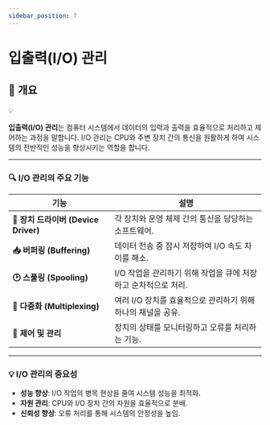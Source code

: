 ```yaml
---
sidebar_position: 7
---
```


# 입출력(I/O) 관리

## 📖 개요

<aside>
💡

**입출력(I/O) 관리**는 컴퓨터 시스템에서 데이터의 입력과 출력을 효율적으로 처리하고 제어하는 과정을 말합니다. I/O 관리는 CPU와 주변 장치 간의 통신을 원활하게 하여 시스템의 전반적인 성능을 향상시키는 역할을 합니다.

</aside>

---

### 🔍 I/O 관리의 주요 기능

| **기능** | **설명** |
| --- | --- |
| **📡 장치 드라이버 (Device Driver)** | 각 장치와 운영 체제 간의 통신을 담당하는 소프트웨어. |
| **📥 버퍼링 (Buffering)** | 데이터 전송 중 잠시 저장하여 I/O 속도 차이를 해소. |
| **🕑 스풀링 (Spooling)** | I/O 작업을 관리하기 위해 작업을 큐에 저장하고 순차적으로 처리. |
| **🔄 다중화 (Multiplexing)** | 여러 I/O 장치를 효율적으로 관리하기 위해 하나의 채널을 공유. |
| **🚦 제어 및 관리** | 장치의 상태를 모니터링하고 오류를 처리하는 기능. |

---

### 💡 I/O 관리의 중요성

- **성능 향상**: I/O 작업의 병목 현상을 줄여 시스템 성능을 최적화.
- **자원 관리**: CPU와 I/O 장치 간의 자원을 효율적으로 분배.
- **신뢰성 향상**: 오류 처리를 통해 시스템의 안정성을 높임.